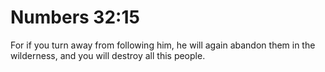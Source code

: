 # Numbers 32:15

For if you turn away from following him, he will again abandon them in the wilderness, and you will destroy all this people.
